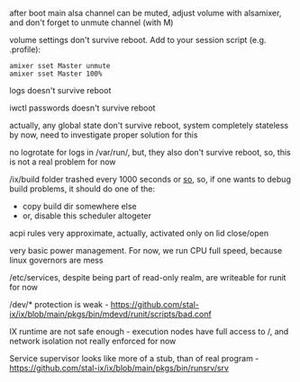 after boot main alsa channel can be muted, adjust volume with alsamixer, and don't forget to unmute channel (with M)

volume settings don't survive reboot. Add to your session script (e.g. .profile):
```shell
amixer sset Master unmute
amixer sset Master 100%
```

logs doesn't survive reboot

iwctl passwords doesn't survive reboot

actually, any global state don't survive reboot, system completely stateless by now, need to investigate proper solution for this

no logrotate for logs in /var/run/, but, they also don't survive reboot, so, this is not a real problem for now

/ix/build folder trashed every 1000 seconds or [so](https://github.com/stal-ix/ix/blob/main/pkgs/bin/sched/builddir/ix.sh#L11), so, if one wants to debug build problems, it should do one of the:
* copy build dir somewhere else
* or, disable this scheduler altogeter

acpi rules very approximate, actually, activated only on lid close/open

very basic power management. For now, we run CPU full speed, because linux governors are mess

/etc/services, despite being part of read-only realm, are writeable for runit for now

/dev/* protection is weak - https://github.com/stal-ix/ix/blob/main/pkgs/bin/mdevd/runit/scripts/bad.conf

IX runtime are not safe enough - execution nodes have full access to /, and network isolation not really enforced for now

Service supervisor looks like more of a stub, than of real program - https://github.com/stal-ix/ix/blob/main/pkgs/bin/runsrv/srv


